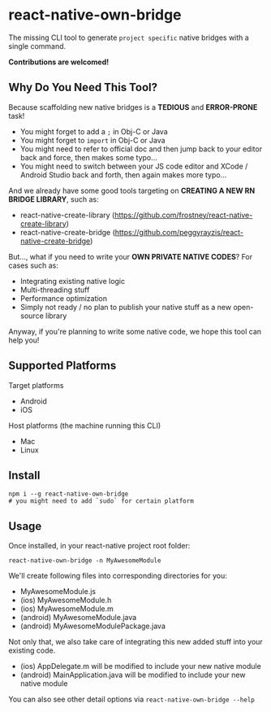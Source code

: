# react-native-own-bridge

The missing CLI tool to generate `project specific` native bridges with a single command.

**Contributions are welcomed!**

## Why Do You Need This Tool?

Because scaffolding new native bridges is a **TEDIOUS** and **ERROR-PRONE** task!

* You might forget to add a `;` in Obj-C or Java
* You might forget to `import` in Obj-C or Java
* You might need to refer to official doc and then jump back to your editor back and force, then makes some typo...
* You might need to switch between your JS code editor and XCode / Android Studio back and forth, then again makes more typo...

And we already have some good tools targeting on **CREATING A NEW RN BRIDGE LIBRARY**, such as:

* react-native-create-library (https://github.com/frostney/react-native-create-library)
* react-native-create-bridge (https://github.com/peggyrayzis/react-native-create-bridge)

But..., what if you need to write your **OWN PRIVATE NATIVE CODES**? For cases such as: 

* Integrating existing native logic
* Multi-threading stuff
* Performance optimization
* Simply not ready / no plan to publish your native stuff as a new open-source library

Anyway, if you're planning to write some native code, we hope this tool can help you!

## Supported Platforms

Target platforms
- Android 
- iOS 

Host platforms (the machine running this CLI)
- Mac
- Linux

## Install
```shell
npm i --g react-native-own-bridge
# you might need to add `sudo` for certain platform
```

## Usage

Once installed, in your react-native project root folder:

```shell
react-native-own-bridge -n MyAwesomeModule
```

We'll create following files into corresponding directories for you:
- MyAwesomeModule.js
- (ios) MyAwesomeModule.h
- (ios) MyAwesomeModule.m
- (android) MyAwesomeModule.java
- (android) MyAwesomeModulePackage.java

Not only that, we also take care of integrating this new added stuff into your existing code.
- (ios) AppDelegate.m will be modified to include your new native module
- (android) MainApplication.java will be modified to include your new native module

You can also see other detail options via `react-native-own-bridge --help`
